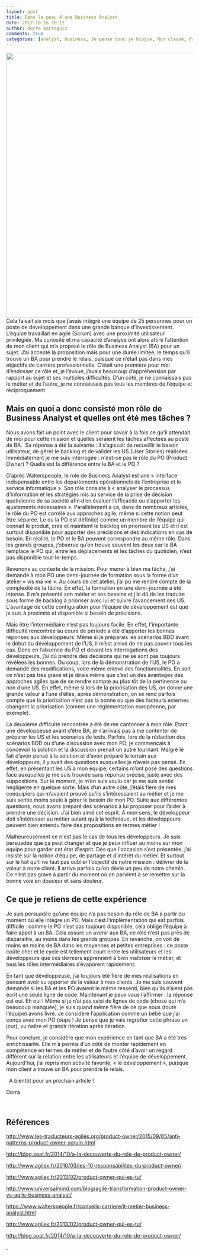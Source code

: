 ```yaml
---
layout: post
title: Dans la peau d'une Business Analyst
date: 2017-10-16 10:12
author: dorra bartaguiz
comments: true
categories: [analyst, business, Je pense donc je blogue, Non classé, Programmation, software craftsmanship]
---
```

<a href="http://www.arolla.fr/blog/wp-content/uploads/2017/10/DansLaPeauDuneBA.png"><img src="http://www.arolla.fr/blog/wp-content/uploads/2017/10/DansLaPeauDuneBA-1024x803.png" alt="" width="910" height="714" class="aligncenter size-large wp-image-4774" /></a>Cela faisait six mois que j’avais intégré une équipe de 25 personnes pour un poste de développement dans une grande banque d’investissement. L’équipe travaillait en agile (Scrum) avec une proximité utilisateur privilégiée. Ma curiosité et ma capacité d’analyse ont alors attiré l’attention de mon client qui m’a proposé le rôle de Business Analyst (BA) pour un sujet. J’ai accepté la proposition mais pour une durée limitée, le temps qu’il trouve un BA pour prendre le relais, puisque ce n’était pas dans mes objectifs de carrière professionnelle. C’était une première pour moi d’endosser ce rôle et, je l’avoue, j’avais beaucoup d’appréhension par rapport au sujet et ses multiples difficultés. D’un côté, je ne connaissais pas le métier et de l’autre, je ne connaissais pas tous les membres de l’équipe et réciproquement.

<h2>Mais en quoi a donc consisté mon rôle de Business Analyst et quelles ont été mes tâches ? </h2>

Nous avons fait un point avec le client pour savoir à la fois ce qu’il attendait de moi pour cette mission et quelles seraient les tâches affectées au poste de BA.  Sa réponse a été la suivante : il s’agissait de recueillir le besoin utilisateur, de gérer le backlog et de valider les US (User Stories) réalisées. Immédiatement je me suis interrogée : n'est-ce pas le rôle du PO (Product Owner) ? Quelle est la différence entre le BA et le PO ?

D’après Walterspeople, le role de Business Analyst est une « interface indispensable entre les départements opérationnels de l’entreprise et le service informatique ». Son rôle consiste à « analyser le processus d’information et les stratégies mis au service de la prise de décision quotidienne de sa société afin d’en évaluer l’efficacité ou d’apporter les ajustements nécessaires ». Parallèlement à ça, dans de nombreux articles, le rôle du PO est corrélé aux approches agile, même si cette notion peut être séparée. Le ou la PO est défini(e) comme un membre de l’équipe qui connait le produit, crée et maintient le backlog en priorisant les US et il est surtout disponible pour apporter des précisions et des indications en cas de besoin. En réalité, le PO et le BA peuvent correspondre au même rôle. Dans les grands groupes, j’observe qu’on trouve souvent les deux car le BA remplace le PO qui, entre les déplacements et les tâches du quotidien, n’est pas disponible tout-le-temps.

Revenons au contexte de la mission. Pour mener à bien ma tâche, j’ai demandé à mon PO une demi-journée de formation sous la forme d’un atelier « vis ma vie ». Au cours de cet atelier, j’ai pu me rendre compte de la complexité de la tâche. En effet, la formation en une demi-journée a été intense. Il m’a présenté son métier et ses besoins et j’ai dû de les traduire sous forme de backlog à prioriser avec lui et suivre l’avancement des US. L'avantage de cette configuration pour l’équipe de développement est que je suis à proximité et disponible si besoin de précisions.

Mais être l’intermédiaire n’est pas toujours facile. En effet, l'importante difficulté rencontrée au cours de période a été d’apporter les bonnes réponses aux développeurs. Même si je préparais les scénarios BDD avant le début du développement de l’US, il m’est arrivé de ne pas couvrir tous les cas. Donc en l’absence du PO et devant les interrogations des développeurs, j’ai dû prendre des décisions qui ne se sont pas toujours révélées les bonnes. Du coup, lors de la démonstration de l’US, le PO a demandé des modifications, voire même enlevé des fonctionnalités. En soit, ce n’est pas très grave et je dirais même que c’est un des avantages des approches agiles que de se rendre compte au plus tôt de la pertinence ou non d’une US. En effet, même si lors de la priorisation des US, on donne une grande valeur à l’une d’elles, après démonstration, on se rend parfois compte que la priorisation n’est pas la bonne ou que des facteurs externes changent la priorisation (comme une réglementation européenne, par exemple).

La deuxième difficulté rencontrée a été de me cantonner à mon rôle. Etant une développeuse avant d’être BA, je n’arrivais pas à me contenter de préparer les US et les scénarios de tests. Parfois, lors de la rédaction des scénarios BDD ou d’une discussion avec mon PO, je commençais à concevoir la solution et la discussion prenait un autre tournant. Malgré le fait d’avoir pensé à la solution et d’avoir préparé le terrain aux développeurs, il y avait des questions auxquelles je n’avais pas pensé. En effet, en présentant les US à mon équipe, certains m’ont posé des questions face auxquelles je me suis trouvée sans réponse précise, juste avec des suppositions. Sur le moment, je m’en suis voulu car je me suis sentie négligente en quelque sorte. Mais d’un autre côté, j’étais fière de mes coéquipiers qui m’avaient prouvé qu’ils s’intéressaient au métier et je me suis sentie moins seule à gérer le besoin de mon PO. Suite aux différentes questions, nous avons préparé des scénarios à lui proposer pour l’aider à prendre une décision. J’ai bien aimé cet esprit. A mon sens, le développeur doit s’intéresser au métier autant qu’à la technique, et les développeurs peuvent bien entendu faire des propositions en termes métier !

Malheureusement ce n'est pas le cas de tous les développeurs. Je suis persuadée que ça peut changer et que je peux influer au moins sur mon équipe pour garder cet état d'esprit. Dès que l'occasion s’est présentée, j’ai insisté sur la notion d’équipe, de partage et d’intérêt du métier. Et surtout sur le fait qu’il ne faut pas oublier l’objectif de notre mission : délivrer de la valeur à notre client. Il arrive parfois qu’on dévie un peu de notre chemin. Ce n’est pas grave à partir du moment où on parvient à se remettre sur la bonne voie en douceur et sans douleur.

<h2> Ce que je retiens de cette expérience </h2>

Je suis persuadée qu’une équipe n’a pas besoin du rôle de BA à partir du moment où elle intègre un PO. Mais c’est l’implémentation qui est parfois difficile : comme le PO n’est pas toujours disponible, cela oblige l’équipe à faire appel à un BA. Cela assure un avenir aux BA, ce rôle n’est pas près de disparaitre, au moins dans les grands groupes. En revanche, on voit de moins en moins de BA dans les moyennes et petites entreprises : ce poste coûte cher et le cycle est tellement court entre les utilisateurs et les développeurs que ces derniers apprennent à bien maîtriser le métier, et tous les rôles intermédiaires s’évaporent rapidement.

En tant que développeuse, j’ai toujours été fière de mes réalisations en pensant avoir su apporter de la valeur à mes clients. Je me suis souvent demandé si les BA et les PO avaient le même ressenti, bien qu’ils n’aient pas écrit une seule ligne de code. Maintenant je peux vous l’affirmer : la réponse est oui. Eh oui ! Même si je n’ai pas saisi de lignes de code (chose qui m’a beaucoup manquée), je suis quand même fière de ce que nous (toute l’équipe) avons livré. Je considère l’application comme un bébé que j’ai conçu avec mon PO (oups ! Je pense que je vais regretter cette phrase un jour), vu naître et grandir itération après itération.

Pour conclure, je considère que mon expérience en tant que BA a été très enrichissante. Elle m’a permis d’un côté de monter rapidement en compétence en termes de métier et de l’autre côté d’avoir un regard différent sur la relation entre les utilisateurs et l’équipe de développement. Aujourd’hui, j’ai repris mon activité favorite, « le développement », puisque mon client a trouvé un BA pour prendre le relais.

&nbsp;
A bientôt pour un prochain article !

Dorra

&nbsp;

<h2>Références</h2>

<a href="http://www.les-traducteurs-agiles.org/product-owner/2015/09/05/anti-patterns-product-owner-scrum.html" target="_blank" rel="noopener noreferrer">http://www.les-traducteurs-agiles.org/product-owner/2015/09/05/anti-patterns-product-owner-scrum.html</a>

<a href="http://blog.soat.fr/2014/10/a-la-decouverte-du-role-de-product-owner/" target="_blank" rel="noopener noreferrer">http://blog.soat.fr/2014/10/a-la-decouverte-du-role-de-product-owner/</a>

<a href="http://www.agilex.fr/2010/03/les-10-responsabilites-du-product-owner/" target="_blank" rel="noopener noreferrer">http://www.agilex.fr/2010/03/les-10-responsabilites-du-product-owner/</a>

<a href="http://www.agilex.fr/2013/02/product-owner-qui-es-tu/" target="_blank" rel="noopener noreferrer">http://www.agilex.fr/2013/02/product-owner-qui-es-tu/</a>

<a href="http://www.universalmind.com/blog/agile-transformation-product-owner-vs-agile-business-analyst/" target="_blank" rel="noopener noreferrer">http://www.universalmind.com/blog/agile-transformation-product-owner-vs-agile-business-analyst/</a>

<a href="https://www.walterspeople.fr/conseils-carriere/it-metier-business-analyst.html" target="_blank" rel="noopener noreferrer">https://www.walterspeople.fr/conseils-carriere/it-metier-business-analyst.html</a>

<a href="http://www.agilex.fr/2013/02/product-owner-qui-es-tu/" target="_blank" rel="noopener noreferrer">http://www.agilex.fr/2013/02/product-owner-qui-es-tu/</a>

<a href="http://blog.soat.fr/2014/10/a-la-decouverte-du-role-de-product-owner/" target="_blank" rel="noopener noreferrer">http://blog.soat.fr/2014/10/a-la-decouverte-du-role-de-product-owner/</a>

<u> </u>
